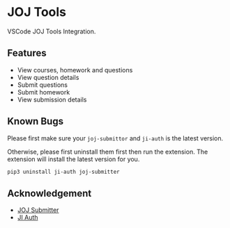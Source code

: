 # JOJ Tools

VSCode JOJ Tools Integration.

## Features

- View courses, homework and questions
- View question details
- Submit questions
- Submit homework
- View submission details

## Known Bugs

Please first make sure your `joj-submittor` and `ji-auth` is the latest version.

Otherwise, please first uninstall them first then run the extension. The extension will install the latest version for you.

```bash
pip3 uninstall ji-auth joj-submitter
```

## Acknowledgement

- [JOJ Submitter](https://github.com/BoYanZh/JOJ-Submitter)
- [JI Auth](https://github.com/BoYanZh/JI-Auth)
